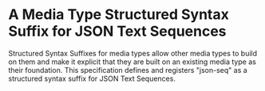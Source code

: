 # A Media Type Structured Syntax Suffix for JSON Text Sequences

Structured Syntax Suffixes for media types allow other media types to build on them and make it explicit that they are built on an existing media type as their foundation. This specification defines and registers "json-seq" as a structured syntax suffix for JSON Text Sequences.
